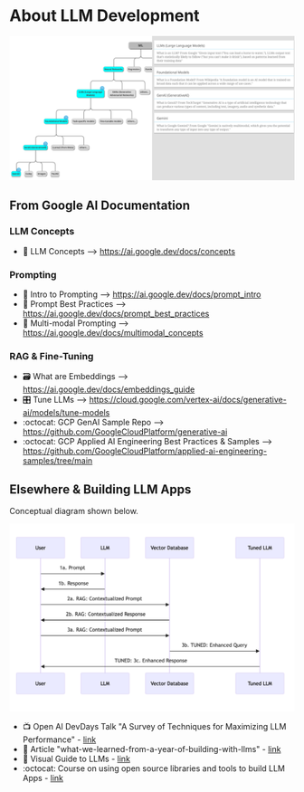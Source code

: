 # About LLM Development

<img src="https://github.com/lynnlangit/gcp-essentials/blob/master/6_AI-ML/images/llm-hierarchy.png" width=800>

## From Google AI Documentation

### LLM Concepts
  - 📖 LLM Concepts --> https://ai.google.dev/docs/concepts

### Prompting
  - 📖 Intro to Prompting --> https://ai.google.dev/docs/prompt_intro
  - 📖 Prompt Best Practices --> https://ai.google.dev/docs/prompt_best_practices
  - 📖 Multi-modal Prompting --> https://ai.google.dev/docs/multimodal_concepts
    
### RAG & Fine-Tuning
  - 🗃️ What are Embeddings --> https://ai.google.dev/docs/embeddings_guide
  - 🎛️ Tune LLMs --> https://cloud.google.com/vertex-ai/docs/generative-ai/models/tune-models
  - :octocat: GCP GenAI Sample Repo --> https://github.com/GoogleCloudPlatform/generative-ai
  - :octocat: GCP Applied AI Engineering Best Practices & Samples --> https://github.com/GoogleCloudPlatform/applied-ai-engineering-samples/tree/main

## Elsewhere & Building LLM Apps

Conceptual diagram shown below.

<img src="https://github.com/lynnlangit/gcp-essentials/blob/master/6_AI-ML/images/llm-apps.png" width=800>

 - 📺 Open AI DevDays Talk "A Survey of Techniques for Maximizing LLM Performance" - [link](https://www.youtube.com/watch?v=ahnGLM-RC1Y)
 - 📖 Article "what-we-learned-from-a-year-of-building-with-llms" - [link](https://www.oreilly.com/radar/what-we-learned-from-a-year-of-building-with-llms-part-i/)
 - 📘 Visual Guide to LLMs - [link](https://towardsdatascience.com/visual-guides-to-understand-the-basics-of-large-language-models-0715701bdd20)
 - :octocat: Course on using open source libraries and tools to build LLM Apps - [link](https://github.com/mlabonne/llm-course)
